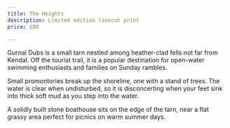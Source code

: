 ```yaml
---
title: The Heights
description: Limited edition linocut print
price: £80

---
```

Gurnal Dubs is a small tarn nestled among heather-clad fells not far from Kendal. Off the tourist trail, it is a popular destination for open-water swimming enthusiasts and families on Sunday rambles. 

Small promontories break up the shoreline, one with a stand of trees. The water is clear when undisturbed, so it is disconcerting when your feet sink into thick soft mud as you step into the water. 

A solidly built stone boathouse sits on the edge of the tarn, near a flat grassy area perfect for picnics on warm summer days.
